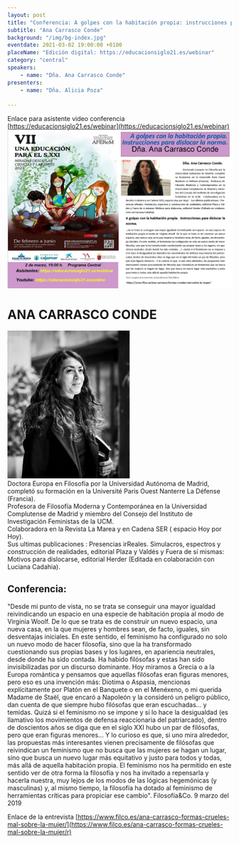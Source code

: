 ```yaml
---
layout: post
title: "Conferencia: A golpes con la habitación propia: instrucciones para dislocar la norma."
subtitle: "Ana Carrasco Conde"
background: "/img/bg-index.jpg"
eventdate: 2021-03-02 19:00:00 +0100
placeName: "Edición digital: https://educacionsiglo21.es/webinar"
category: "central"
speakers:
    - name: "Dña. Ana Carrasco Conde"
presenters:
    - name: "Dña. Alicia Poza"
   
---
```

Enlace para asistente video conferencia [https://educacionsiglo21.es/webinar](https://educacionsiglo21.es/webinar)  
![cartel](/img/posts/anacarrasco.jpg)  

# ANA CARRASCO CONDE  
![cartel](/img/posts/anacarrasco.png)  
Doctora Europa en Filosofía por la Universidad Autónoma de Madrid,  completó su formación en la Université Paris Ouest Nanterre La Défense (Francia).  
Profesora de Filosofía Moderna y Contemporánea en la Universidad Complutense de Madrid y miembro del Consejo del Instituto de Investigación Feministas de la UCM.  
Colaboradora en la Revista La Marea y en Cadena SER ( espacio Hoy por Hoy).  
Sus ultimas publicaciones : Presencias irReales. Simulacros, espectros y construcción de realidades, editorial Plaza y Valdés y  Fuera de sí mismas: Motivos para dislocarse, editorial Herder (Editada  en colaboración con Luciana Cadahia).  

## Conferencia:  
 "Desde mi punto de vista, no se trata se conseguir una mayor igualdad reivindicando un espacio en una especie de habitación propia al modo de Virginia Woolf. De lo que se trata es de construir un nuevo espacio, una nueva casa, en la que mujeres y hombres sean, de facto, iguales, sin desventajas iniciales. En este sentido, el feminismo ha configurado no solo un nuevo modo de hacer filosofía, sino que la ha transformado cuestionando sus propias bases y los lugares, en apariencia neutrales, desde donde ha sido contada. Ha habido filósofas y estas han sido invisibilizadas por un discurso dominante. Hoy miramos a Grecia o a la Europa romántica y pensamos que aquellas filósofas eran figuras menores, pero eso es una invención más: Diotima o Aspasia, mencionas explícitamente por Platón en el Banquete o en el Menéxeno, o mi querida Madame de Staël, que encaró a Napoleón y la consideró un peligro público, dan cuenta de que siempre hubo filósofas que eran escuchadas… y temidas. Quizá si el feminismo no se impone y sí lo hace la desigualdad (es llamativo los movimientos de defensa reaccionaria del patriarcado), dentro de doscientos años se diga que en el siglo XXI hubo un par de filósofas, pero que eran figuras menores… Y lo curioso es que, si uno mira alrededor, las propuestas más interesantes vienen precisamente de filósofas que reivindican un feminismo que no busca que las mujeres se hagan un lugar, sino que busca un nuevo lugar más equitativo y justo para todos y todas, más allá de aquella habitación propia. El feminismo nos ha permitido en este sentido ver de otra forma la filosofía y nos ha invitado a repensarla y hacerla nuestra, muy lejos de los modos de las lógicas hegemónicas (y masculinas) y, al mismo tiempo, la filosofía ha dotado al feminismo de herramientas críticas para propiciar ese cambio". Filosofía&Co. 9 marzo del 2019
 
 Enlace de la entrevista [https://www.filco.es/ana-carrasco-formas-crueles-mal-sobre-la-mujer/](https://www.filco.es/ana-carrasco-formas-crueles-mal-sobre-la-mujer/r)
